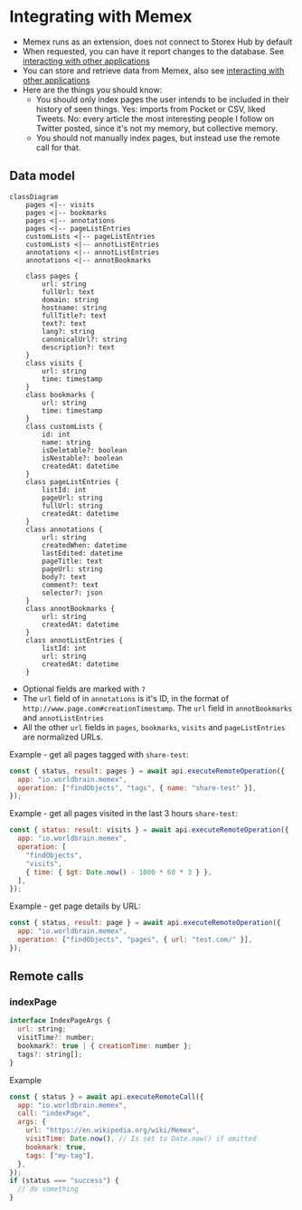 # Integrating with Memex

- Memex runs as an extension, does not connect to Storex Hub by default
- When requested, you can have it report changes to the database. See [interacting with other applications](/guides/storex-hub/remote-apps/)
- You can store and retrieve data from Memex, also see [interacting with other applications](/guides/storex-hub/remote-apps/)
- Here are the things you should know:
  - You should only index pages the user intends to be included in their history of seen things. Yes: imports from Pocket or CSV, liked Tweets. No: every article the most interesting people I follow on Twitter posted, since it's not my memory, but collective memory.
  - You should not manually index pages, but instead use the remote call for that.

## Data model

```mermaid
classDiagram
    pages <|-- visits
    pages <|-- bookmarks
    pages <|-- annotations
    pages <|-- pageListEntries
    customLists <|-- pageListEntries
    customLists <|-- annotListEntries
    annotations <|-- annotListEntries
    annotations <|-- annotBookmarks

    class pages {
        url: string
        fullUrl: text
        domain: string
        hostname: string
        fullTitle?: text
        text?: text
        lang?: string
        canonicalUrl?: string
        description?: text
    }
    class visits {
        url: string
        time: timestamp
    }
    class bookmarks {
        url: string
        time: timestamp
    }
    class customLists {
        id: int
        name: string
        isDeletable?: boolean
        isNestable?: boolean
        createdAt: datetime
    }
    class pageListEntries {
        listId: int
        pageUrl: string
        fullUrl: string
        createdAt: datetime
    }
    class annotations {
        url: string
        createdWhen: datetime
        lastEdited: datetime
        pageTitle: text
        pageUrl: string
        body?: text
        comment?: text
        selector?: json
    }
    class annotBookmarks {
        url: string
        createdAt: datetime
    }
    class annotListEntries {
        listId: int
        url: string
        createdAt: datetime
    }
```

- Optional fields are marked with `?`
- The `url` field of in `annotations` is it's ID, in the format of `http://www.page.com#creationTimestamp`. The `url` field in `annotBookmarks` and `annotListEntries`
- All the other `url` fields in `pages`, `bookmarks`, `visits` and `pageListEntries` are normalized URLs.

Example - get all pages tagged with `share-test`:

```js
const { status, result: pages } = await api.executeRemoteOperation({
  app: "io.worldbrain.memex",
  operation: ["findObjects", "tags", { name: "share-test" }],
});
```

Example - get all pages visited in the last 3 hours `share-test`:

```js
const { status: result: visits } = await api.executeRemoteOperation({
  app: "io.worldbrain.memex",
  operation: [
    "findObjects",
    "visits",
    { time: { $gt: Date.now() - 1000 * 60 * 3 } },
  ],
});
```

Example - get page details by URL:

```js
const { status, result: page } = await api.executeRemoteOperation({
  app: "io.worldbrain.memex",
  operation: ["findObjects", "pages", { url: "test.com/" }],
});
```

## Remote calls

### indexPage

```js
interface IndexPageArgs {
  url: string;
  visitTime?: number;
  bookmark?: true | { creationTime: number };
  tags?: string[];
}
```

Example

```js
const { status } = await api.executeRemoteCall({
  app: "io.worldbrain.memex",
  call: "indexPage",
  args: {
    url: "https://en.wikipedia.org/wiki/Memex",
    visitTime: Date.now(), // Is set to Date.now() if omitted
    bookmark: true,
    tags: ["my-tag"],
  },
});
if (status === "success") {
  // do something
}
```
